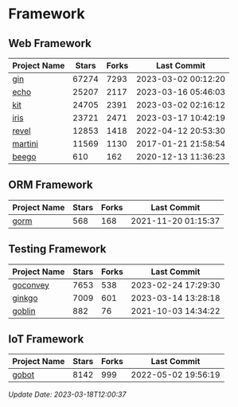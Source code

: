 # Framework

## Web Framework
| Project Name | Stars | Forks | Last Commit |
| ------------ | ----- | ----- | ----------- |
| [gin](https://github.com/gin-gonic/gin) | 67274 | 7293 | 2023-03-02 00:12:20 |
| [echo](https://github.com/labstack/echo) | 25207 | 2117 | 2023-03-16 05:46:03 |
| [kit](https://github.com/go-kit/kit) | 24705 | 2391 | 2023-03-02 02:16:12 |
| [iris](https://github.com/kataras/iris) | 23721 | 2471 | 2023-03-17 10:42:19 |
| [revel](https://github.com/revel/revel) | 12853 | 1418 | 2022-04-12 20:53:30 |
| [martini](https://github.com/go-martini/martini) | 11569 | 1130 | 2017-01-21 21:58:54 |
| [beego](https://github.com/astaxie/beego) | 610 | 162 | 2020-12-13 11:36:23 |

## ORM Framework
| Project Name | Stars | Forks | Last Commit |
| ------------ | ----- | ----- | ----------- |
| [gorm](https://github.com/jinzhu/gorm) | 568 | 168 | 2021-11-20 01:15:37 |

## Testing Framework
| Project Name | Stars | Forks | Last Commit |
| ------------ | ----- | ----- | ----------- |
| [goconvey](https://github.com/smartystreets/goconvey) | 7653 | 538 | 2023-02-24 17:29:30 |
| [ginkgo](https://github.com/onsi/ginkgo) | 7009 | 601 | 2023-03-14 13:28:18 |
| [goblin](https://github.com/franela/goblin) | 882 | 76 | 2021-10-03 14:34:22 |

## IoT Framework
| Project Name | Stars | Forks | Last Commit |
| ------------ | ----- | ----- | ----------- |
| [gobot](https://github.com/hybridgroup/gobot) | 8142 | 999 | 2022-05-02 19:56:19 |

*Update Date: 2023-03-18T12:00:37*